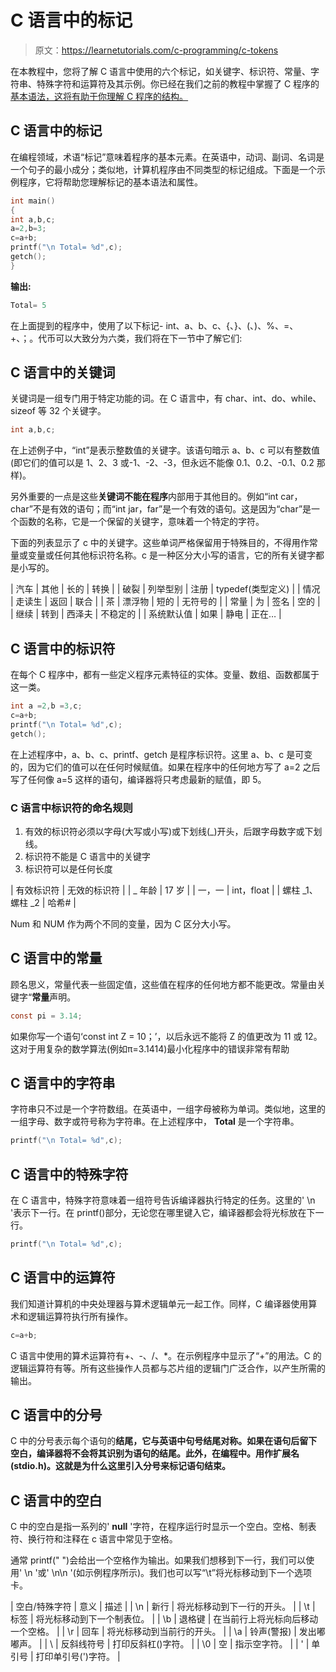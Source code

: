 # C 语言中的标记

> 原文：<https://learnetutorials.com/c-programming/c-tokens>

在本教程中，您将了解 C 语言中使用的六个标记，如关键字、标识符、常量、字符串、特殊字符和运算符及其示例。你已经在我们之前的教程中掌握了 C 程序的[基本语法，这将有助于你理解 C 程序的结构。](../c-programming/c-basic-syntax)

## C 语言中的标记

在编程领域，术语“标记”意味着程序的基本元素。在英语中，动词、副词、名词是一个句子的最小成分；类似地，计算机程序由不同类型的标记组成。下面是一个示例程序，它将帮助您理解标记的基本语法和属性。

```c
int main()
{
int a,b,c;
a=2,b=3;
c=a+b;
printf("\n Total= %d",c); 
getch();
} 

```

**输出:**

```c
Total= 5 
```

在上面提到的程序中，使用了以下标记- int、a、b、c、{、}、(、)、%、=、+、；。代币可以大致分为六类，我们将在下一节中了解它们:

## C 语言中的关键词

关键词是一组专门用于特定功能的词。在 C 语言中，有 char、int、do、while、sizeof 等 32 个关键字。

```c
int a,b,c; 

```

在上述例子中，“int”是表示整数值的关键字。该语句暗示 a、b、c 可以有整数值(即它们的值可以是 1、2、3 或-1、-2、-3，但永远不能像 0.1、0.2、-0.1、0.2 那样)。

另外重要的一点是这些**关键词不能在程序**内部用于其他目的。例如“int car，char”不是有效的语句；而“int jar，far”是一个有效的语句。这是因为“char”是一个函数的名称，它是一个保留的关键字，意味着一个特定的字符。

下面的列表显示了 c 中的关键字。这些单词严格保留用于特殊目的，不得用作常量或变量或任何其他标识符名称。c 是一种区分大小写的语言，它的所有关键字都是小写的。

| 汽车 | 其他 | 长的 | 转换 |
| 破裂 | 列举型别 | 注册 | typedef(类型定义) |
| 情况 | 走读生 | 返回 | 联合 |
| 茶 | 漂浮物 | 短的 | 无符号的 |
| 常量 | 为 | 签名 | 空的 |
| 继续 | 转到 | 西泽夫 | 不稳定的 |
| 系统默认值 | 如果 | 静电 | 正在… |

## C 语言中的标识符

在每个 C 程序中，都有一些定义程序元素特征的实体。变量、数组、函数都属于这一类。

```c
int a =2,b =3,c;
c=a+b;
printf("\n Total= %d",c); 
getch(); 

```

在上述程序中，a、b、c、printf、getch 是程序标识符。这里 a、b、c 是可变的，因为它们的值可以在任何时候赋值。如果在程序中的任何地方写了 a=2 之后写了任何像 a=5 这样的语句，编译器将只考虑最新的赋值，即 5。

### C 语言中标识符的命名规则

1.  有效的标识符必须以字母(大写或小写)或下划线(_)开头，后跟字母数字或下划线。
2.  标识符不能是 C 语言中的关键字
3.  标识符可以是任何长度

| 有效标识符 | 无效的标识符 |
| _ 年龄 | 17 岁 |
| 一，一 | int，float |
| 螺柱 _1、螺柱 _2 | 哈希# |

Num 和 NUM 作为两个不同的变量，因为 C 区分大小写。

## C 语言中的常量

顾名思义，常量代表一些固定值，这些值在程序的任何地方都不能更改。常量由关键字“**常量**声明。

```c
const pi = 3.14; 

```

如果你写一个语句‘const int Z = 10；’，以后永远不能将 Z 的值更改为 11 或 12。这对于用复杂的数学算法(例如π=3.1414)最小化程序中的错误非常有帮助

## C 语言中的字符串

字符串只不过是一个字符数组。在英语中，一组字母被称为单词。类似地，这里的一组字母、数字或符号称为字符串。在上述程序中， **Total** 是一个字符串。

```c
printf("\n Total= %d",c); 

```

## C 语言中的特殊字符

在 C 语言中，特殊字符意味着一组符号告诉编译器执行特定的任务。这里的' \n '表示下一行。在 printf()部分，无论您在哪里键入它，编译器都会将光标放在下一行。

```c
printf("\n Total= %d",c); 

```

## C 语言中的运算符

我们知道计算机的中央处理器与算术逻辑单元一起工作。同样，C 编译器使用算术和逻辑运算符执行所有操作。

```c
c=a+b; 

```

C 语言中使用的算术运算符有+、-、/、*。在示例程序中显示了“+”的用法。C 的逻辑运算符有等。所有这些操作人员都与芯片组的逻辑门广泛合作，以产生所需的输出。

## C 语言中的分号

C 中的分号表示每个语句的**结尾，它与英语中句号结尾对称。如果在语句后留下空白，编译器将不会将其识别为语句的结尾。此外，在编程中。用作扩展名(stdio.h)。这就是为什么这里引入分号来标记语句结束。**

## C 语言中的空白

C 中的空白是指一系列的' **null** '字符，在程序运行时显示一个空白。空格、制表符、换行符和注释在 c 语言中常见于空格。

通常 printf(" ")会给出一个空格作为输出。如果我们想移到下一行，我们可以使用' \n '或' \n\n '(如示例程序所示)。我们也可以写“\t”将光标移动到下一个选项卡。

| 空白/特殊字符 | 意义 | 描述 |
| \n | 新行 | 将光标移动到下一行的开头。 |
| \t | 标签 | 将光标移动到下一个制表位。 |
| \b | 退格键 | 在当前行上将光标向后移动一个空格。 |
| \r | 回车 | 将光标移动到当前行的开头。 |
| \a | 铃声(警报) | 发出嘟嘟声。 |
| \\ | 反斜线符号 | 打印反斜杠(\)字符。 |
| \0 | 空 | 指示空字符。 |
| \' | 单引号 | 打印单引号(')字符。 |